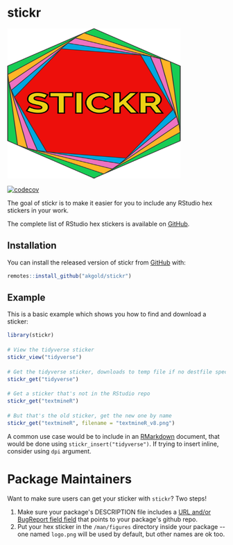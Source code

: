 # stickr

<img src="https://github.com/akgold/stickr/blob/master/man/figures/logo.png" width="400" height="346">

<!-- badges: start -->
[![codecov](https://codecov.io/gh/akgold/stickr/branch/master/graph/badge.svg)](https://codecov.io/gh/akgold/stickr)
<!-- badges: end -->

The goal of stickr is to make it easier for you to include any RStudio hex stickers in your work.

The complete list of RStudio hex stickers is available on [GitHub](https://github.com/rstudio/hex-stickers).

## Installation

You can install the released version of stickr from [GitHub](https://github.com/akgold/stickr) with:

``` r
remotes::install_github("akgold/stickr")
```

## Example

This is a basic example which shows you how to find and download a sticker:

``` r
library(stickr)

# View the tidyverse sticker
stickr_view("tidyverse")

# Get the tidyverse sticker, downloads to temp file if no destfile specified
stickr_get("tidyverse")

# Get a sticker that's not in the RStudio repo
stickr_get("textmineR")

# But that's the old sticker, get the new one by name
stickr_get("textmineR", filename = "textmineR_v8.png")
```

A common use case would be to include in an [RMarkdown](https://rmarkdown.rstudio.com/) document, 
that would be done using `stickr_insert("tidyverse")`. If trying to insert inline, consider using `dpi` argument.

# Package Maintainers
Want to make sure users can get your sticker with `stickr`? Two steps!

1. Make sure your package's DESCRIPTION file includes a [URL and/or BugReport field field](https://www.r-bloggers.com/about-urls-in-description/) that points to your package's github repo.
2. Put your hex sticker in the `/man/figures` directory inside your package -- one named `logo.png` will be used by default, but other names are ok too.

